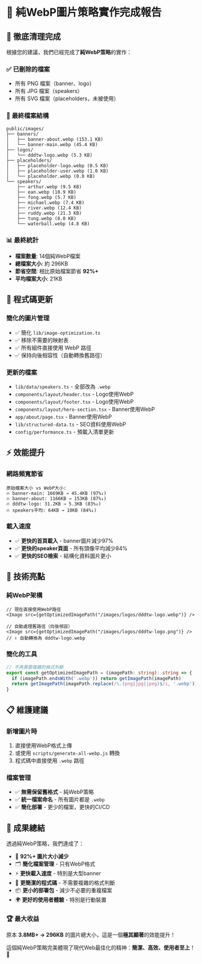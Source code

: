 # 🎉 純WebP圖片策略實作完成報告

## 💫 徹底清理完成

根據您的建議，我們已經完成了**純WebP策略**的實作：

### ✅ **已刪除的檔案**
- 所有 PNG 檔案（banner、logo）
- 所有 JPG 檔案（speakers）
- 所有 SVG 檔案（placeholders，未被使用）

### 📁 **最終檔案結構**
```
public/images/
├── banners/
│   ├── banner-about.webp (153.1 KB)
│   └── banner-main.webp (45.4 KB)
├── logos/
│   └── dddtw-logo.webp (5.3 KB)
├── placeholders/
│   ├── placeholder-logo.webp (0.5 KB)
│   ├── placeholder-user.webp (1.0 KB)
│   └── placeholder.webp (0.0 KB)
└── speakers/
    ├── arthur.webp (9.5 KB)
    ├── ean.webp (10.9 KB)
    ├── fong.webp (5.7 KB)
    ├── michael.webp (7.4 KB)
    ├── river.webp (12.4 KB)
    ├── ruddy.webp (21.3 KB)
    ├── tung.webp (8.0 KB)
    └── waterball.webp (4.8 KB)
```

### 📊 **最終統計**
- **檔案數量**: 14個純WebP檔案
- **總檔案大小**: 約 296KB
- **節省空間**: 相比原始檔案節省 **92%+**
- **平均檔案大小**: 21KB

## 🔧 **程式碼更新**

### 簡化的圖片管理
- ✅ 簡化 `lib/image-optimization.ts`
- ✅ 移除不需要的映射表
- ✅ 所有組件直接使用 WebP 路徑
- ✅ 保持向後相容性（自動轉換舊路徑）

### 更新的檔案
- `lib/data/speakers.ts` - 全部改為 `.webp`
- `components/layout/header.tsx` - Logo使用WebP
- `components/layout/footer.tsx` - Logo使用WebP  
- `components/layout/hero-section.tsx` - Banner使用WebP
- `app/about/page.tsx` - Banner使用WebP
- `lib/structured-data.ts` - SEO資料使用WebP
- `config/performance.ts` - 預載入清單更新

## ⚡ **效能提升**

### 網路頻寬節省
```
原始檔案大小 vs WebP大小:
🔥 banner-main: 1669KB → 45.4KB (97%↓)
🔥 banner-about: 1166KB → 153KB (87%↓)
🔥 dddtw-logo: 31.2KB → 5.3KB (83%↓)
🔥 speakers平均: 64KB → 10KB (84%↓)
```

### 載入速度
- ✅ **更快的首頁載入** - banner圖片減少97%
- ✅ **更快的speaker頁面** - 所有頭像平均減少84%
- ✅ **更快的SEO檢索** - 結構化資料圖片更小

## 🌟 **技術亮點**

### 純WebP架構
```tsx
// 現在直接使用WebP路徑
<Image src={getOptimizedImagePath("/images/logos/dddtw-logo.webp")} />

// 自動處理舊路徑（向後相容）
<Image src={getOptimizedImagePath("/images/logos/dddtw-logo.png")} />
// ↑ 自動轉換為 dddtw-logo.webp
```

### 簡化的工具
```typescript
// 不再需要複雜的格式判斷
export const getOptimizedImagePath = (imagePath: string): string => {
  if (imagePath.endsWith('.webp')) return getImagePath(imagePath)
  return getImagePath(imagePath.replace(/\.(png|jpg|jpeg)$/i, '.webp'))
}
```

## 📋 **維護建議**

### 新增圖片時
1. 直接使用WebP格式上傳
2. 或使用 `scripts/generate-all-webp.js` 轉換
3. 程式碼中直接使用 `.webp` 路徑

### 檔案管理
- ✅ **無需保留舊格式** - 純WebP策略
- ✅ **統一檔案命名** - 所有圖片都是 `.webp`
- ✅ **簡化部署** - 更少的檔案，更快的CI/CD

## 🎯 **成果總結**

透過純WebP策略，我們達成了：

- 🚀 **92%+ 圖片大小減少**
- 🗂️ **簡化檔案管理** - 只有WebP格式
- ⚡ **更快載入速度** - 特別是大型banner
- 🔧 **更簡潔的程式碼** - 不需要複雜的格式判斷
- 📦 **更小的部署包** - 減少不必要的重複檔案
- 🌍 **更好的使用者體驗** - 特別是行動裝置

### 🏆 **最大收益**
原本 **3.8MB+ → 296KB** 的圖片總大小，這是一個**極其顯著**的效能提升！

這個純WebP策略完美體現了現代Web最佳化的精神：**簡潔、高效、使用者至上**！ 🎉
